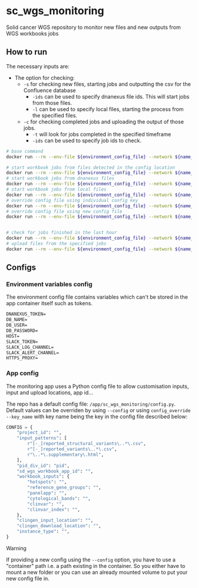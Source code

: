# sc_wgs_monitoring

Solid cancer WGS repository to monitor new files and new outputs from WGS workbooks jobs

## How to run

The necessary inputs are:

- The option for checking:
  - `-s` for checking new files, starting jobs and outputting the csv for the Confluence database
    - `-ids` can be used to specify dnanexus file ids. This will start jobs from those files.
    - `-l` can be used to specify local files, starting the process from the specified files.
  - `-c` for checking completed jobs and uploading the output of those jobs.
    - `-t` will look for jobs completed in the specified timeframe
    - `-ids` can be used to specify job ids to check.

```sh
# base command
docker run --rm --env-file ${environment_config_file} --network ${name_of_the_network_in_docker-compose} -v ${local_path_where_inputs_are_located}:/app/sc_wgs_monitoring/inputs -v ${local_path_to_download_workbooks_to}:/app/sc_wgs_monitoring/output -v ${local_path_to_logs}:/app/sc_wgs_monitoring/logs/ ${image_name}:${image_version} sh -c 'python3 /app/sc_wgs_monitoring/main.py ...'

# start workbook jobs from files detected in the config location
docker run --rm --env-file ${environment_config_file} --network ${name_of_the_network_in_docker-compose} -v ${local_path_where_inputs_are_located}:/app/sc_wgs_monitoring/inputs -v ${local_path_to_download_workbooks_to}:/app/sc_wgs_monitoring/output -v ${local_path_to_logs}:/app/sc_wgs_monitoring/logs/ ${image_name}:${image_version} sh -c 'python3 /app/sc_wgs_monitoring/main.py -s'
# start workbook jobs from dnanexus files
docker run --rm --env-file ${environment_config_file} --network ${name_of_the_network_in_docker-compose} -v ${local_path_where_inputs_are_located}:/app/sc_wgs_monitoring/inputs -v ${local_path_to_download_workbooks_to}:/app/sc_wgs_monitoring/output -v ${local_path_to_logs}:/app/sc_wgs_monitoring/logs/ ${image_name}:${image_version} sh -c 'python3 /app/sc_wgs_monitoring/main.py -s -ids ${file_id} ${file_id} ${file_id}'
# start workbook jobs from local files
docker run --rm --env-file ${environment_config_file} --network ${name_of_the_network_in_docker-compose} -v ${local_path_where_inputs_are_located}:/app/sc_wgs_monitoring/inputs -v ${local_path_to_download_workbooks_to}:/app/sc_wgs_monitoring/output -v ${local_path_to_logs}:/app/sc_wgs_monitoring/logs/ ${image_name}:${image_version} sh -c 'python3 /app/sc_wgs_monitoring/main.py -s -l ${file} ${file} ${file}'
# override config file using individual config key
docker run --rm --env-file ${environment_config_file} --network ${name_of_the_network_in_docker-compose} -v ${local_path_where_inputs_are_located}:/app/sc_wgs_monitoring/inputs -v ${local_path_to_download_workbooks_to}:/app/sc_wgs_monitoring/output -v ${local_path_to_logs}:/app/sc_wgs_monitoring/logs/ ${image_name}:${image_version} sh -c 'python3 /app/sc_wgs_monitoring/main.py -s config_override -project_id project-xxxxxxxxxxxxxxxxxxxxxxxx'
# override config file using new config file
docker run --rm --env-file ${environment_config_file} --network ${name_of_the_network_in_docker-compose} -v ${local_path_where_inputs_are_located}:/app/sc_wgs_monitoring/inputs -v ${local_path_to_download_workbooks_to}:/app/sc_wgs_monitoring/output -v ${local_path_to_logs}:/app/sc_wgs_monitoring/logs/ ${image_name}:${image_version} sh -c 'python3 /app/sc_wgs_monitoring/main.py -s -c /app/sc_wgs_monitoring/inputs/new_config'


# check for jobs finished in the last hour
docker run --rm --env-file ${environment_config_file} --network ${name_of_the_network_in_docker-compose} -v ${local_path_where_inputs_are_located}:/app/sc_wgs_monitoring/inputs -v ${local_path_to_download_workbooks_to}:/app/sc_wgs_monitoring/output -v ${local_path_to_logs}:/app/sc_wgs_monitoring/logs/ ${image_name}:${image_version} sh -c 'python3 /app/sc_wgs_monitoring/main.py -j -t 1h'
# upload files from the specified jobs
docker run --rm --env-file ${environment_config_file} --network ${name_of_the_network_in_docker-compose} -v ${local_path_where_inputs_are_located}:/app/sc_wgs_monitoring/inputs -v ${local_path_to_download_workbooks_to}:/app/sc_wgs_monitoring/output -v ${local_path_to_logs}:/app/sc_wgs_monitoring/logs/ ${image_name}:${image_version} sh -c 'python3 /app/sc_wgs_monitoring/main.py -j -ids ${job_id}'
```

## Configs

### Environment variables config

The environment config file contains variables which can't be stored in the app container itself such as tokens.

```txt
DNANEXUS_TOKEN=
DB_NAME=
DB_USER=
DB_PASSWORD=
HOST=
SLACK_TOKEN=
SLACK_LOG_CHANNEL=
SLACK_ALERT_CHANNEL=
HTTPS_PROXY=
```

### App config

The monitoring app uses a Python config file to allow customisation inputs, input and upload locations, app id...

The repo has a default config file: `/app/sc_wgs_monitoring/config.py`. Default values can be overriden by using `--config` or using `config_override --key_name` with key name being the key in the config file described below:

```python
CONFIG = {
    "project_id": "",
    "input_patterns": [
        r"[-_]reported_structural_variants\..*\.csv",
        r"[-_]reported_variants\..*\.csv",
        r"\..*\.supplementary\.html",
    ],
    "pid_div_id": "pid",
    "sd_wgs_workbook_app_id": "",
    "workbook_inputs": {
        "hotspots": "",
        "reference_gene_groups": "",
        "panelapp": "",
        "cytological_bands": "",
        "clinvar": "",
        "clinvar_index": "",
    },
    "clingen_input_location": "",
    "clingen_download_location": "",
    "instance_type": "",
}
```

> [!WARNING]
> If providing a new config using the `--config` option, you have to use a "container" path i.e. a path existing in the container. So you either have to mount a new folder or you can use an already mounted volume to put your new config file in.

